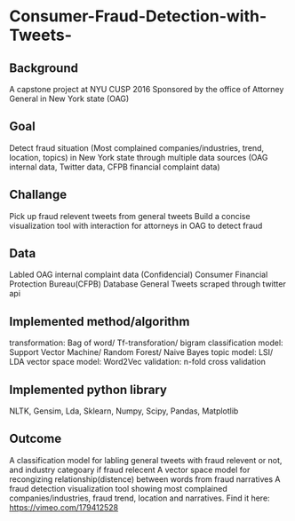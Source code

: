 # Consumer-Fraud-Detection-with-Tweets-

## Background
A capstone project at NYU CUSP 2016
Sponsored by the office of Attorney General in New York state (OAG)

## Goal
Detect fraud situation (Most complained companies/industries, trend, location, topics) in New York state through multiple data sources (OAG internal data, Twitter data, CFPB financial complaint data) 

## Challange
Pick up fraud relevent tweets from general tweets
Build a concise visualization tool with interaction for attorneys in OAG to detect fraud

## Data
Labled OAG internal complaint data (Confidencial)
Consumer Financial Protection Bureau(CFPB) Database
General Tweets scraped through twitter api  

## Implemented method/algorithm
transformation: Bag of word/ Tf-transforation/ bigram
classification model: Support Vector Machine/ Random Forest/ Naive Bayes
topic model: LSI/ LDA
vector space model: Word2Vec
validation: n-fold cross validation

## Implemented python library
NLTK, Gensim, Lda, Sklearn, Numpy, Scipy, Pandas, Matplotlib

## Outcome
A classification model for labling general tweets with fraud relevent or not, and industry categoary if fraud relecent
A vector space model for recongizing relationship(distence) between words from fraud narratives
A fraud detection visualization tool showing most complained companies/industries, fraud trend, location and narratives. Find it here: https://vimeo.com/179412528




